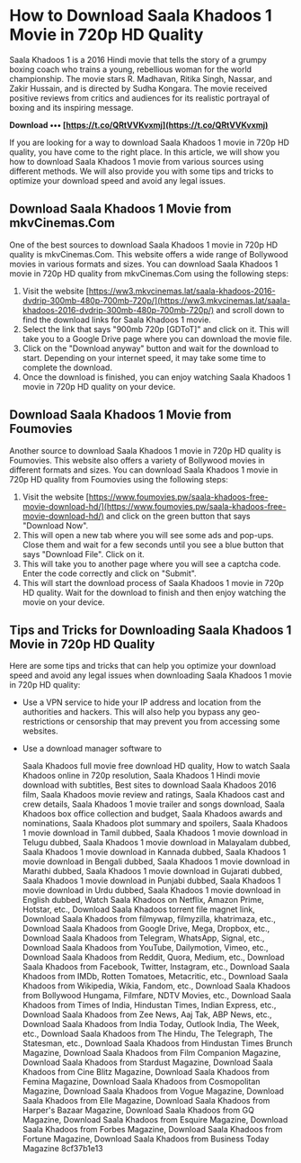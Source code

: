 # How to Download Saala Khadoos 1 Movie in 720p HD Quality
 
Saala Khadoos 1 is a 2016 Hindi movie that tells the story of a grumpy boxing coach who trains a young, rebellious woman for the world championship. The movie stars R. Madhavan, Ritika Singh, Nassar, and Zakir Hussain, and is directed by Sudha Kongara. The movie received positive reviews from critics and audiences for its realistic portrayal of boxing and its inspiring message.
 
**Download ••• [https://t.co/QRtVVKvxmj](https://t.co/QRtVVKvxmj)**


 
If you are looking for a way to download Saala Khadoos 1 movie in 720p HD quality, you have come to the right place. In this article, we will show you how to download Saala Khadoos 1 movie from various sources using different methods. We will also provide you with some tips and tricks to optimize your download speed and avoid any legal issues.
 
## Download Saala Khadoos 1 Movie from mkvCinemas.Com
 
One of the best sources to download Saala Khadoos 1 movie in 720p HD quality is mkvCinemas.Com. This website offers a wide range of Bollywood movies in various formats and sizes. You can download Saala Khadoos 1 movie in 720p HD quality from mkvCinemas.Com using the following steps:
 
1. Visit the website [https://ww3.mkvcinemas.lat/saala-khadoos-2016-dvdrip-300mb-480p-700mb-720p/](https://ww3.mkvcinemas.lat/saala-khadoos-2016-dvdrip-300mb-480p-700mb-720p/) and scroll down to find the download links for Saala Khadoos 1 movie.
2. Select the link that says "900mb 720p [GDToT]" and click on it. This will take you to a Google Drive page where you can download the movie file.
3. Click on the "Download anyway" button and wait for the download to start. Depending on your internet speed, it may take some time to complete the download.
4. Once the download is finished, you can enjoy watching Saala Khadoos 1 movie in 720p HD quality on your device.

## Download Saala Khadoos 1 Movie from Foumovies
 
Another source to download Saala Khadoos 1 movie in 720p HD quality is Foumovies. This website also offers a variety of Bollywood movies in different formats and sizes. You can download Saala Khadoos 1 movie in 720p HD quality from Foumovies using the following steps:

1. Visit the website [https://www.foumovies.pw/saala-khadoos-free-movie-download-hd/](https://www.foumovies.pw/saala-khadoos-free-movie-download-hd/) and click on the green button that says "Download Now".
2. This will open a new tab where you will see some ads and pop-ups. Close them and wait for a few seconds until you see a blue button that says "Download File". Click on it.
3. This will take you to another page where you will see a captcha code. Enter the code correctly and click on "Submit".
4. This will start the download process of Saala Khadoos 1 movie in 720p HD quality. Wait for the download to finish and then enjoy watching the movie on your device.

## Tips and Tricks for Downloading Saala Khadoos 1 Movie in 720p HD Quality
 
Here are some tips and tricks that can help you optimize your download speed and avoid any legal issues when downloading Saala Khadoos 1 movie in 720p HD quality:

- Use a VPN service to hide your IP address and location from the authorities and hackers. This will also help you bypass any geo-restrictions or censorship that may prevent you from accessing some websites.
- Use a download manager software to

    Saala Khadoos full movie free download HD quality,  How to watch Saala Khadoos online in 720p resolution,  Saala Khadoos 1 Hindi movie download with subtitles,  Best sites to download Saala Khadoos 2016 film,  Saala Khadoos movie review and ratings,  Saala Khadoos cast and crew details,  Saala Khadoos 1 movie trailer and songs download,  Saala Khadoos box office collection and budget,  Saala Khadoos awards and nominations,  Saala Khadoos plot summary and spoilers,  Saala Khadoos 1 movie download in Tamil dubbed,  Saala Khadoos 1 movie download in Telugu dubbed,  Saala Khadoos 1 movie download in Malayalam dubbed,  Saala Khadoos 1 movie download in Kannada dubbed,  Saala Khadoos 1 movie download in Bengali dubbed,  Saala Khadoos 1 movie download in Marathi dubbed,  Saala Khadoos 1 movie download in Gujarati dubbed,  Saala Khadoos 1 movie download in Punjabi dubbed,  Saala Khadoos 1 movie download in Urdu dubbed,  Saala Khadoos 1 movie download in English dubbed,  Watch Saala Khadoos on Netflix, Amazon Prime, Hotstar, etc.,  Download Saala Khadoos torrent file magnet link,  Download Saala Khadoos from filmywap, filmyzilla, khatrimaza, etc.,  Download Saala Khadoos from Google Drive, Mega, Dropbox, etc.,  Download Saala Khadoos from Telegram, WhatsApp, Signal, etc.,  Download Saala Khadoos from YouTube, Dailymotion, Vimeo, etc.,  Download Saala Khadoos from Reddit, Quora, Medium, etc.,  Download Saala Khadoos from Facebook, Twitter, Instagram, etc.,  Download Saala Khadoos from IMDb, Rotten Tomatoes, Metacritic, etc.,  Download Saala Khadoos from Wikipedia, Wikia, Fandom, etc.,  Download Saala Khadoos from Bollywood Hungama, Filmfare, NDTV Movies, etc.,  Download Saala Khadoos from Times of India, Hindustan Times, Indian Express, etc.,  Download Saala Khadoos from Zee News, Aaj Tak, ABP News, etc.,  Download Saala Khadoos from India Today, Outlook India, The Week, etc.,  Download Saala Khadoos from The Hindu, The Telegraph, The Statesman, etc.,  Download Saala Khadoos from Hindustan Times Brunch Magazine,  Download Saala Khadoos from Film Companion Magazine,  Download Saala Khadoos from Stardust Magazine,  Download Saala Khadoos from Cine Blitz Magazine,  Download Saala Khadoos from Femina Magazine,  Download Saala Khadoos from Cosmopolitan Magazine,  Download Saala Khadoos from Vogue Magazine,  Download Saala Khadoos from Elle Magazine,  Download Saala Khadoos from Harper's Bazaar Magazine,  Download Saala Khadoos from GQ Magazine,  Download Saala Khadoos from Esquire Magazine,  Download Saala Khadoos from Forbes Magazine,  Download Saala Khadoos from Fortune Magazine,  Download Saala Khadoos from Business Today Magazine
 8cf37b1e13


